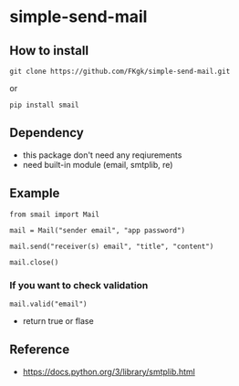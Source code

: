 # simple-send-mail

## How to install
```
git clone https://github.com/FKgk/simple-send-mail.git
```
or
```
pip install smail
```

## Dependency
- this package don't need any reqiurements
- need built-in module (email, smtplib, re)

## Example
```
from smail import Mail

mail = Mail("sender email", "app password")

mail.send("receiver(s) email", "title", "content")

mail.close()
```

### If you want to check validation
```
mail.valid("email")
```
- return true or flase

## Reference
- https://docs.python.org/3/library/smtplib.html